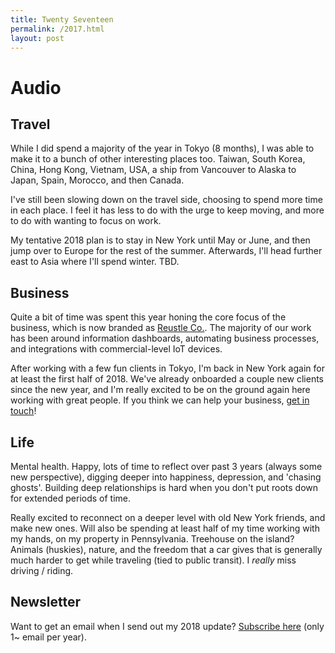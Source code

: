 ```yaml
---
title: Twenty Seventeen
permalink: /2017.html
layout: post
---
```


# Audio


## Travel

While I did spend a majority of the year in Tokyo (8 months), I was able to make it to a bunch of other interesting places too. Taiwan, South Korea, China, Hong Kong, Vietnam, USA, a ship from Vancouver to Alaska to Japan, Spain, Morocco, and then Canada.

I've still been slowing down on the travel side, choosing to spend more time in each place. I feel it has less to do with the urge to keep moving, and more to do with wanting to focus on work.

My tentative 2018 plan is to stay in New York until May or June, and then jump over to Europe for the rest of the summer. Afterwards, I'll head further east to Asia where I'll spend winter. TBD.


## Business

Quite a bit of time was spent this year honing the core focus of the business, which is now branded as [Reustle Co.](https://reustle.co). The majority of our work has been around information dashboards, automating business processes, and integrations with commercial-level IoT devices.

After working with a few fun clients in Tokyo, I'm back in New York again for at least the first half of 2018. We've already onboarded a couple new clients since the new year, and I'm really excited to be on the ground again here working with great people. If you think we can help your business, <a href='https://reustle.co'>get in touch</a>!


## Life

Mental health. Happy, lots of time to reflect over past 3 years (always some new perspective), digging deeper into happiness, depression, and 'chasing ghosts'. Building deep relationships is hard when you don't put roots down for extended periods of time.

Really excited to reconnect on a deeper level with old New York friends, and make new ones. Will also be spending at least half of my time working with my hands, on my property in Pennsylvania. Treehouse on the island? Animals (huskies), nature, and the freedom that a car gives that is generally much harder to get while traveling (tied to public transit). I _really_ miss driving / riding.

## Newsletter

Want to get an email when I send out my 2018 update? <a href='https://tinyletter.com/reustle'>Subscribe here</a> (only 1~ email per year).

